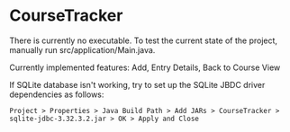 # CourseTracker

There is currently no executable. To test the current state of the project, manually run src/application/Main.java.

Currently implemented features: Add, Entry Details, Back to Course View

If SQLite database isn't working, try to set up the SQLite JBDC driver dependencies as follows:
```
Project > Properties > Java Build Path > Add JARs > CourseTracker > sqlite-jdbc-3.32.3.2.jar > OK > Apply and Close 
```